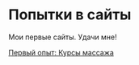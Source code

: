 

# Попытки в сайты
Мои первые сайты. Удачи мне!

[Первый опыт: Курсы массажа](https://darkbeshka.github.io/dist/ "Курсы массажа")
